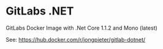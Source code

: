 # GitLabs .NET
GitLabs Docker Image with .Net Core 1.1.2 and Mono (latest)

See: https://hub.docker.com/r/jongpieter/gitlab-dotnet/
